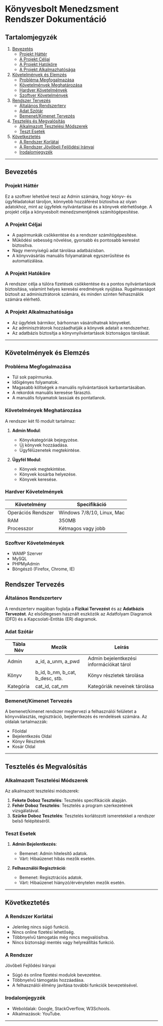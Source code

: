 

# Könyvesbolt Menedzsment Rendszer Dokumentáció

## Tartalomjegyzék

1. [Bevezetés](#bevezetes)
    - [Projekt Háttér](#projekt-hatter)
    - [A Projekt Céljai](#a-projekt-celjai)
    - [A Projekt Hatóköre](#a-projekt-hatokore)
    - [A Projekt Alkalmazhatósága](#a-projekt-alkalmazhatosaga)
2. [Követelmények és Elemzés](#kovetelmenyek-es-elemzes)
    - [Probléma Megfogalmazása](#problema-megfogalmazasa)
    - [Követelmények Meghatározása](#kovetelmenyek-meghatarozasa)
    - [Hardver Követelmények](#hardver-kovetelmenyek)
    - [Szoftver Követelmények](#szoftver-kovetelmenyek)
3. [Rendszer Tervezés](#rendszer-tervezes)
    - [Általános Rendszerterv](#altalanos-rendszerterv)
    - [Adat Szótár](#adat-szotar)
    - [Bemenet/Kimenet Tervezés](#bemenet-kimenet-tervezes)
4. [Tesztelés és Megvalósítás](#teszteles-es-megvalositas)
    - [Alkalmazott Tesztelési Módszerek](#alkalmazott-tesztelesi-modszerek)
    - [Teszt Esetek](#teszt-esetek)
5. [Következtetés](#kovetkeztetes)
    - [A Rendszer Korlátai](#a-rendszer-korlatai)
    - [A Rendszer Jövőbeli Fejlődési Irányai](#a-rendszer-jovobeli-fejlodesi-iranyai)
    - [Irodalomjegyzék](#irodalomjegyzek)

---

## Bevezetés

### Projekt Háttér

Ez a szoftver lehetővé teszi az Admin számára, hogy könyv- és ügyféladatokat tároljon, könnyebb hozzáférést biztosítva az olyan adatokhoz, mint az ügyfelek nyilvántartásai és a könyvek elérhetősége. A projekt célja a könyvesbolt menedzsmentjének számítógépesítése.

### A Projekt Céljai

- A papírmunkák csökkentése és a rendszer számítógépesítése.
- Működési sebesség növelése, gyorsabb és pontosabb keresést biztosítva.
- Nagy mennyiségű adat tárolása adatbázisban.
- A könyvvásárlás manuális folyamatának egyszerűsítése és automatizálása.

### A Projekt Hatóköre

A rendszer célja a túlóra fizetések csökkentése és a pontos nyilvántartások biztosítása, valamint helyes keresési eredmények nyújtása. Rugalmasságot biztosít az adminisztrátorok számára, és minden szinten felhasználók számára elérhető.

### A Projekt Alkalmazhatósága

- Az ügyfelek bármikor, bárhonnan vásárolhatnak könyveket.
- Az adminisztrátorok hozzáadhatják a könyvek adatait a rendszerhez.
- Az adatbázis biztosítja a könyvnyilvántartások biztonságos tárolását.

---

## Követelmények és Elemzés

### Probléma Megfogalmazása

- Túl sok papírmunka.
- Időigényes folyamatok.
- Magasabb költségek a manuális nyilvántartások karbantartásában.
- A rekordok manuális keresése fárasztó.
- A manuális folyamatok lassúak és pontatlanok.

### Követelmények Meghatározása

A rendszer két fő modult tartalmaz:

1. **Admin Modul**:
    - Könyvkategóriák bejegyzése.
    - Új könyvek hozzáadása.
    - Ügyfélüzenetek megtekintése.

2. **Ügyfél Modul**:
    - Könyvek megtekintése.
    - Könyvek kosárba helyezése.
    - Könyvek keresése.

### Hardver Követelmények

| Követelmény        | Specifikáció              |
|--------------------|---------------------------|
| Operációs Rendszer | Windows 7/8/10, Linux, Mac |
| RAM                | 350MB                      |
| Processzor         | Kétmagos vagy jobb         |

### Szoftver Követelmények

- WAMP Szerver
- MySQL
- PHPMyAdmin
- Böngésző (Firefox, Chrome, IE)

## Rendszer Tervezés

### Általános Rendszerterv

A rendszerterv magában foglalja a **Fizikai Tervezést** és az **Adatbázis Tervezést**. Az elsődlegesen használt eszközök az Adatfolyam Diagramok (DFD) és a Kapcsolati-Entitás (ER) diagramok.

### Adat Szótár

| Tábla Név  | Mezők                         | Leírás                 |
|------------|-------------------------------|------------------------|
| Admin      | a_id, a_unm, a_pwd             | Admin bejelentkezési információkat tárol|
| Könyv      | b_id, b_nm, b_cat, b_desc, stb.| Könyv részletek tárolása |
| Kategória  | cat_id, cat_nm                 | Kategóriák neveinek tárolása |

### Bemenet/Kimenet Tervezés

A bemenet/kimenet rendszer megtervezi a felhasználói felületet a könyvválasztás, regisztráció, bejelentkezés és rendelések számára. Az oldalak tartalmazzák:

- Főoldal
- Bejelentkezés Oldal
- Könyv Részletek
- Kosár Oldal

---

## Tesztelés és Megvalósítás

### Alkalmazott Tesztelési Módszerek

Az alkalmazott tesztelési módszerek:

1. **Fekete Doboz Tesztelés**: Tesztelés specifikációk alapján.
2. **Fehér Doboz Tesztelés**: Tesztelés a program szerkezetének vizsgálatával.
3. **Szürke Doboz Tesztelés**: Tesztelés korlátozott ismeretekkel a rendszer belső felépítéséről.

### Teszt Esetek

1. **Admin Bejelentkezés**:
    - Bemenet: Admin hitelesítő adatok.
    - Várt: Hibaüzenet hibás mezők esetén.

2. **Felhasználói Regisztráció**:
    - Bemenet: Regisztrációs adatok.
    - Várt: Hibaüzenet hiányzó/érvénytelen mezők esetén.

---

## Következtetés

### A Rendszer Korlátai

- Jelenleg nincs súgó funkció.
- Nincs online fizetési lehetőség.
- Többnyelvű támogatás még nincs megvalósítva.
- Nincs biztonsági mentés vagy helyreállítás funkció.

### A Rendszer

 Jövőbeli Fejlődési Irányai

- Súgó és online fizetési modulok bevezetése.
- Többnyelvű támogatás hozzáadása.
- A felhasználói élmény javítása további funkciók bevezetésével.

### Irodalomjegyzék

- Weboldalak: Google, StackOverflow, W3Schools.
- Alkalmazások: YouTube.

---

